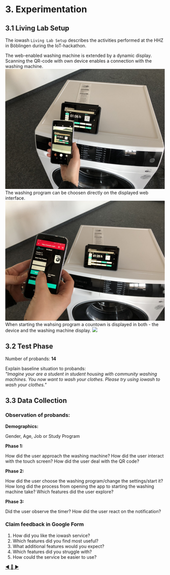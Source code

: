 # 3. Experimentation
## 3.1 Living Lab Setup

The iowash `Living Lab Setup` describes the activities performed at the HHZ in Böblingen during the IoT-hackathon.

The web-enabled washing machine is extended by a dynamic display. Scanning the QR-code with own device enables a connection with the washing machine.
![](https://github.com/hhzsmartlab/iowash/blob/master/resources/living_lab_2.JPG)
The washing program can be choosen directly on the displayed web interface. 
![](https://github.com/hhzsmartlab/iowash/blob/master/resources/living_lab_4.JPG)
When starting the wahsing program a countown is displayed in both - the device and the washing machine display.
![](https://github.com/hhzsmartlab/iowash/blob/master/resources/living_lab_5.JPG)

## 3.2 Test Phase
Number of probands: **14**

Explain baseline situation to probands:  
*"Imagine your are a student in student housing with community washing machines. You now want to wash your clothes. Please try using iowash to wash your clothes."*

## 3.3 Data Collection

### Observation of probands:

**Demographics:**

Gender, Age, Job or Study Program

**Phase 1:**

How did the user approach the washing machine?
How did the user interact with the touch screen?
How did the user deal with the QR code?

**Phase 2:**

How did the user choose the washing program/change the settings/start it?
How long did the process from opening the app to starting the washing machine take?
Which features did the user explore?

**Phase 3:**

Did the user observe the timer?
How did the user react on the notification?

### Claim feedback in Google Form

1) How did you like the iowash service?
2) Which features did you find most useful?
3) What additional features would you expect?
4) Which features did you struggle with?
5) How could the service be easier to use?


[:arrow_backward: ](../master/02_Exploration/2.2_Mock-Up.md)[:arrow_up_small: ](../README.md)[:arrow_forward: ](../master/04_Evaluation/4_Evaluation.md)

